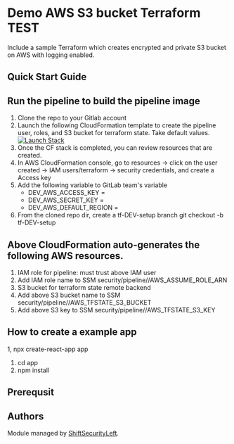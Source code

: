 # Demo AWS S3 bucket Terraform TEST

Include a sample Terraform which creates encrypted and private S3 bucket on AWS with logging enabled.

## Quick Start Guide

## Run the pipeline to build the pipeline image
1. Clone the repo to your Gitlab account
1. Launch the following CloudFormation template to create the pipeline user, roles, and S3 bucket for terraform state.  Take default values. [![Launch Stack](https://s3.amazonaws.com/cloudformation-examples/cloudformation-launch-stack.png)](https://console.aws.amazon.com/cloudformation/home?region=us-east-1#/stacks/new?stackName=InfraPipeSetup&templateURL=https://shiftsecurityleft-infrapipe-cf.s3.amazonaws.com/infrapipe/branch/master/cf-templates/infrapipe-setup.cfn.yaml) 
1. Once the CF stack is completed, you can review resources that are created.
1. In AWS CloudFormation console, go to resources -> click on the user created -> IAM users/terraform -> security credentials, and create a Access key
1. Add the following variable to GitLab team's variable 
   - DEV_AWS_ACCESS_KEY = <access key>
   - DEV_AWS_SECRET_KEY = <secret key>
   - DEV_AWS_DEFAULT_REGION = <your AWS default region>
1. From the cloned repo dir, create a tf-DEV-setup branch
   git checkout -b tf-DEV-setup



## Above CloudFormation auto-generates the following AWS resources.
1. IAM role for pipeline: must trust above IAM user
1. Add IAM role name to SSM security/pipeline/<ENV>/AWS_ASSUME_ROLE_ARN
1. S3 bucket for terraform state remote backend
1. Add above S3 bucket name to SSM security/pipeline/<ENV>/AWS_TFSTATE_S3_BUCKET
1. Add above S3 key to SSM security/pipeline/<ENV>/AWS_TFSTATE_S3_KEY


## How to create a example app
1, npx create-react-app app
1. cd app
1. npm install



## Prerequsit

## Authors

Module managed by [ShiftSecurityLeft](https://shiftsecurityleft.io).

